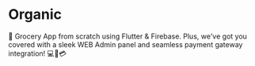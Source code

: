 # Organic
 🚀 Grocery App from scratch using Flutter & Firebase. Plus, we've got you covered with a sleek WEB Admin panel and seamless payment gateway integration! 💻🛒💳
